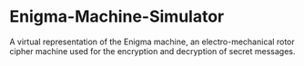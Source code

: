 # Enigma-Machine-Simulator
A virtual representation of the Enigma machine, an electro-mechanical rotor cipher machine used for the encryption and decryption of secret messages.
